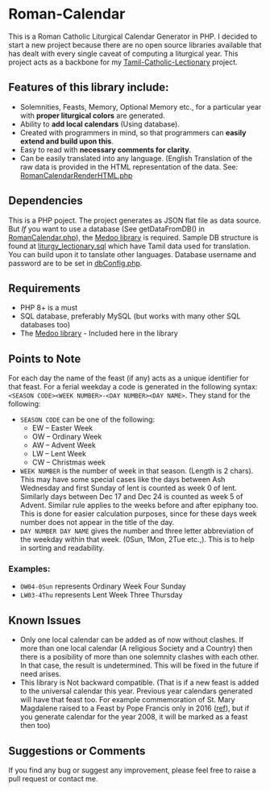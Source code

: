 # Roman-Calendar
This is a Roman Catholic Liturgical Calendar Generator in PHP. I decided to start a new project because there are no open source libraries available that has dealt with every single caveat of computing a liturgical year. This project acts as a backbone for my [Tamil-Catholic-Lectionary](https://github.com/jayarathina/Tamil-Catholic-Lectionary) project.

## Features of this library include:
- Solemnities, Feasts, Memory, Optional Memory etc., for a particular year with **proper liturgical colors** are generated.
- Ability to **add local calendars** (Using database).
- Created with programmers in mind, so that programmers can **easily extend and build upon this**.
- Easy to read with **necessary comments for clarity**. 
- Can be easily translated into any language. (English Translation of the raw data is provided in the HTML representation of the data. See: [RomanCalendarRenderHTML.php](lib/RomanCalendarRenderHTML.php)

## Dependencies
This is a PHP poject. The project generates as JSON flat file as data source. But _If_ you want to use a database (See getDataFromDB() in [RomanCalendar.php](lib/RomanCalendar.php)), the [Medoo library](http://medoo.in) is required. Sample DB structure is found at [liturgy_lectionary.sql](mysql/liturgy_lectionary.sql) which have Tamil data used for translation. You can build upon it to tanslate other languages. Database username and password are to be set in [dbConfig.php](lib/dbConfig.php).

## Requirements
* PHP 8+ is a must
* SQL database, preferably MySQL (but works with many other SQL databases too)
* The [Medoo library](http://medoo.in) - Included here in the library

## Points to Note
For each day the name of the feast (if any) acts as a unique identifier for that feast. For a ferial weekday a code is generated in the following syntax: `<SEASON CODE><WEEK NUMBER>-<DAY NUMBER><DAY NAME>`. They stand for the following:
* `SEASON CODE` can be one of the following:
  * EW – Easter Week
  * OW – Ordinary Week
  * AW – Advent Week
  * LW – Lent Week
  * CW – Christmas week
* `WEEK NUMBER` is the number of week in that season. (Length is 2 chars). This may have some special cases like the days between Ash Wednesday and first Sunday of lent is counted as week 0 of lent. Similarly days between Dec 17 and Dec 24 is counted as week 5 of Advent. Similar rule applies to the weeks before and after epiphany too. This is done for easier calculation purposes, since for these days week number does not appear in the title of the day.
* `DAY NUMBER DAY NAME` gives the number and three letter abbreviation of the weekday within that week. (0Sun, 1Mon, 2Tue etc.,). This is to help in sorting and readability.

### Examples: 
* `OW04-0Sun` represents Ordinary Week Four Sunday
* `LW03-4Thu` represents Lent Week Three Thursday

## Known Issues
* Only one local calendar can be added as of now without clashes. If more than one local calendar (A religious Society and a Country) then there is a posibility of more than one solemnity clashes with each other. In that case, the result is undetermined. This will be fixed in the future if need arises.
* This library is Not backward compatible. (That is if a new feast is added to the universal calendar this year. Previous year calendars generated will have that feast too. For example commemoration of St. Mary Magdalene raised to a Feast by Pope Francis only in 2016 ([ref](http://en.radiovaticana.va/news/2016/06/10/commemoration_of_st_mary_magdalene_raised_to_a_feast/1236157)), but if you generate calendar for the year 2008, it will be marked as a feast then too)

## Suggestions or Comments
If you find any bug or suggest any improvement, please feel free to raise a pull request or contact me.

